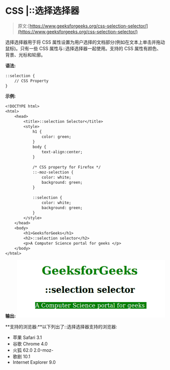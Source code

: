 # CSS |::选择选择器

> 原文:[https://www.geeksforgeeks.org/css-selection-selector/](https://www.geeksforgeeks.org/css-selection-selector/)

选择选择器用于将 CSS 属性设置为用户选择的文档部分(例如在文本上单击并拖动鼠标)。只有一些 CSS 属性与::选择选择器一起使用。支持的 CSS 属性有颜色、背景、光标和轮廓。

**语法:**

```
::selection {
    // CSS Property
}

```

**示例:**

```
<!DOCTYPE html>
<html>
    <head>
        <title>::selection Selector</title>
        <style>
            h1 {
                color: green;
            }
            body {
                text-align:center;
            }

            /* CSS property for Firefox */
            ::-moz-selection { 
                color: white;
                background: green;
            }

            ::selection {
                color: white;
                background: green;
            }
        </style>
    </head>
    <body>
        <h1>GeeksforGeeks</h1>
        <h2>::selection selector</h2>
        <p>A Computer Science portal for geeks </p>
    </body>
</html>                    
```

**输出:**
![selection](img/f17940da0f6f1ba69571876de6ecc50b.png)

**支持的浏览器:**以下列出了::选择选择器支持的浏览器:

*   苹果 Safari 3.1
*   谷歌 Chrome 4.0
*   火狐 62.0 2.0-moz-
*   歌剧 10.1
*   Internet Explorer 9.0
